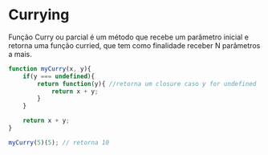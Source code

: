 # Currying

Função Curry ou parcial é um método que recebe um parâmetro inicial e retorna uma função curried, que tem como finalidade receber N parâmetros a mais.

```jsx
function myCurry(x, y){
	if(y === undefined){
		return function(y){ //retorna um closure caso y for undefined
			return x + y;
		}
	}

	return x + y;
}

myCurry(5)(5); // retorna 10
```
